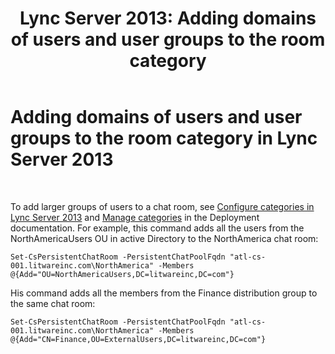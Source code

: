 ﻿---
title: 'Lync Server 2013: Adding domains of users and user groups to the room category'
TOCTitle: Adding domains of users and user groups to the room category
ms:assetid: ee03f2cf-1c84-41c4-b524-d0729be33b8c
ms:mtpsurl: https://technet.microsoft.com/en-us/library/JJ215884(v=OCS.15)
ms:contentKeyID: 48706013
ms.date: 07/23/2014
mtps_version: v=OCS.15
---

# Adding domains of users and user groups to the room category in Lync Server 2013

 


To add larger groups of users to a chat room, see [Configure categories in Lync Server 2013](lync-server-2013-configure-categories.md) and [Manage categories](manage-categories.md) in the Deployment documentation. For example, this command adds all the users from the NorthAmericaUsers OU in active Directory to the NorthAmerica chat room:

    Set-CsPersistentChatRoom -PersistentChatPoolFqdn "atl-cs-001.litwareinc.com\NorthAmerica" -Members @{Add="OU=NorthAmericaUsers,DC=litwareinc,DC=com"}

His command adds all the members from the Finance distribution group to the same chat room:

    Set-CsPersistentChatRoom -PersistentChatPoolFqdn "atl-cs-001.litwareinc.com\NorthAmerica" -Members @{Add="CN=Finance,OU=ExternalUsers,DC=litwareinc,DC=com"}

